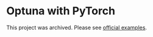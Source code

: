 # Optuna with PyTorch

This project was archived. Please see [official examples](https://github.com/optuna/optuna/tree/master/examples/pytorch).
